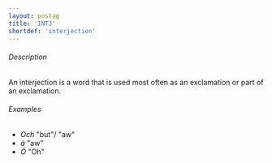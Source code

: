 ```yaml
---
layout: postag
title: 'INTJ'
shortdef: 'interjection'
---
```


###### Description

An interjection is a word that is used most often as an exclamation or part of an exclamation.


###### Examples

* _Och_ "but"/ "aw"
* _á_ "aw"
* _Ó_ "Oh"
